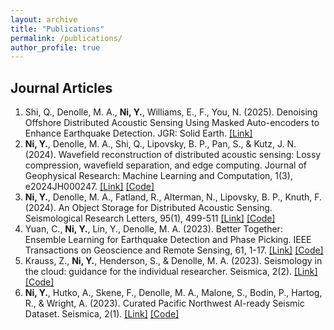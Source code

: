 ```yaml
---
layout: archive
title: "Publications"
permalink: /publications/
author_profile: true
---
```


## Journal Articles
1. Shi, Q., Denolle, M. A., **Ni, Y.**, Williams, E., F., You, N. (2025). Denoising Offshore Distributed Acoustic Sensing Using Masked Auto-encoders to Enhance Earthquake Detection. JGR: Solid Earth. [[Link]](https://essopenarchive.org/users/633812/articles/1212405-denoising-offshore-distributed-acoustic-sensing-using-masked-auto-encoders-to-enhance-earthquake-detection?commit=9e2519ea70f7c87bccfae3aaaeb42d5288fc4857)
2. **Ni, Y.**, Denolle, M. A., Shi, Q., Lipovsky, B. P., Pan, S., & Kutz, J. N. (2024). Wavefield reconstruction of distributed acoustic sensing: Lossy compression, wavefield separation, and edge computing. Journal of Geophysical Research: Machine Learning and Computation, 1(3), e2024JH000247. [[Link]](https://agupubs.onlinelibrary.wiley.com/doi/full/10.1029/2024JH000247) [[Code]](https://github.com/niyiyu/DAS-reconstruction)
3. **Ni, Y.**, Denolle, M. A., Fatland, R., Alterman, N., Lipovsky, B. P., Knuth, F. (2024). An Object Storage for Distributed Acoustic Sensing. Seismological Research Letters, 95(1), 499-511 [[Link]](https://pubs.geoscienceworld.org/ssa/srl/article/doi/10.1785/0220230172/628716/An-Object-Storage-for-Distributed-Acoustic-Sensing) [[Code]](https://github.com/niyiyu/dasstore)
4. Yuan, C., **Ni, Y.**, Lin, Y., Denolle, M. A. (2023). Better Together: Ensemble Learning for Earthquake Detection and Phase Picking. IEEE Transactions on Geoscience and Remote Sensing, 61, 1-17. [[Link]](https://ieeexplore.ieee.org/abstract/document/10266366) [[Code]](https://github.com/congcy/ELEP)
5. Krauss, Z., **Ni, Y.**, Henderson, S., & Denolle, M. A. (2023). Seismology in the cloud: guidance for the individual researcher. Seismica, 2(2). [[Link]](https://seismica.library.mcgill.ca/article/view/979) [[Code]](https://github.com/Denolle-Lab/seismicloud)
6. **Ni, Y.**, Hutko, A., Skene, F., Denolle, M. A., Malone, S., Bodin, P., Hartog, R., & Wright, A. (2023). Curated Pacific Northwest AI-ready Seismic Dataset. Seismica, 2(1). [[Link]](https://seismica.library.mcgill.ca/article/view/368) [[Code]](https://github.com/niyiyu/PNW-ML)